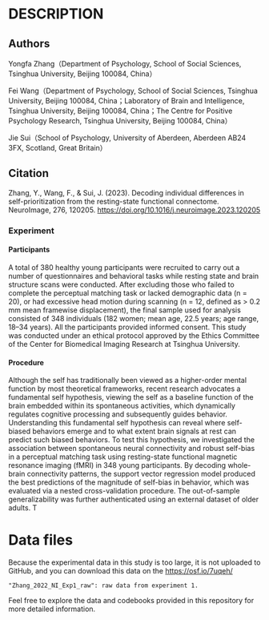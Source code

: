 # DESCRIPTION

## Authors

Yongfa Zhang（Department of Psychology, School of Social Sciences, Tsinghua University, Beijing 100084, China）

Fei Wang（Department of Psychology, School of Social Sciences, Tsinghua University, Beijing 100084, China；Laboratory of Brain and Intelligence, Tsinghua University, Beijing 100084, China；The Centre for Positive Psychology Research, Tsinghua University, Beijing 100084, China）

Jie Sui（School of Psychology, University of Aberdeen, Aberdeen AB24 3FX, Scotland, Great Britain）

## Citation
Zhang, Y., Wang, F., & Sui, J. (2023). Decoding individual differences in self-prioritization from the resting-state functional connectome. NeuroImage, 276, 120205. https://doi.org/10.1016/j.neuroimage.2023.120205

### Experiment 

#### Participants
A total of 380 healthy young participants were recruited to carry out a number of questionnaires and behavioral tasks while resting state and brain structure scans were conducted. After excluding those who failed to complete the perceptual matching task or lacked demographic data (n = 20), or had excessive head motion during scanning (n = 12, defined as > 0.2 mm mean framewise displacement), the final sample used for analysis consisted of 348 individuals (182 women; mean age, 22.5 years; age range, 18–34 years). All the participants provided informed consent. This study was conducted under an ethical protocol approved by the Ethics Committee of the Center for Biomedical Imaging Research at Tsinghua University.

#### Procedure
Although the self has traditionally been viewed as a higher-order mental function by most theoretical frameworks, recent research advocates a fundamental self hypothesis, viewing the self as a baseline function of the brain embedded within its spontaneous activities, which dynamically regulates cognitive processing and subsequently guides behavior. Understanding this fundamental self hypothesis can reveal where self-biased behaviors emerge and to what extent brain signals at rest can predict such biased behaviors. To test this hypothesis, we investigated the association between spontaneous neural connectivity and robust self-bias in a perceptual matching task using resting-state functional magnetic resonance imaging (fMRI) in 348 young participants. By decoding whole-brain connectivity patterns, the support vector regression model produced the best predictions of the magnitude of self-bias in behavior, which was evaluated via a nested cross-validation procedure. The out-of-sample generalizability was further authenticated using an external dataset of older adults. T

# Data files

Because the experimental data in this study is too large, it is not uploaded to GitHub, and you can download this data on the https://osf.io/7uqeh/

```
"Zhang_2022_NI_Exp1_raw": raw data from experiment 1.
```

Feel free to explore the data and codebooks provided in this repository for more detailed information.
